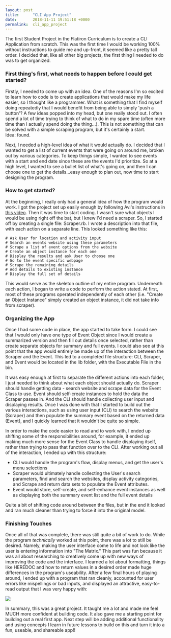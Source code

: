 ```yaml
---
layout: post
title:      "CLI App Project"
date:       2018-11-11 19:51:18 +0000
permalink:  cli_app_project
---
```



The first Student Project in the Flatiron Curriculum is to create a CLI Application from scratch.  This was the first time I would be working 100% without instructions to guide me and up-front, it seemed like a pretty tall order.  I decided that, like all other big projects, the first thing I needed to do was to get organized.

### First thing's first, what needs to happen before I could get started?

Firstly, I needed to come up with an idea.  One of the reasons I'm so excited to learn how to code is to create applications that would make my life easier, so I thought like a programmer.  What is something that I find myself doing repeatedly that I would benefit from being able to simply 'push a button'?  A few ideas popped into my head, but one really stood out.  I often spend a lot of time trying to think of what to do in my spare time (often more time than I actually spend doing the thing...).  This is not something that can be solved with a simple scraping program, but it's certainly a start.  
Idea: found.

Next, I needed a high-level idea of what it would actually do.  I decided that I wanted to get a list of current events that were going on around me, broken out by various categories.  To keep things simple, I wanted to see events with a start and end date since these are the events I'd prioritize.  So at a high level, I wanted to see a bullet list of what's going on, and then I can choose one to get the details...easy enough to plan out, now time to start designing the program.

### How to get started?

At the beginning, I really only had a general idea of how the program would work.  I got the project set up easily enough by following Avi's instructions in [this video](https://learn.co/tracks/full-stack-web-development-v6/object-oriented-ruby/final-projects/cli-data-gem-walkthrough).  Then it was time to start coding.  I wasn't sure what objects I would be using right off the bat, but I knew I'd need a scraper.  So, I started off by creating a single file: Scraper.rb.  I wrote a description into that file, with each action on a separate line.  This looked something like this:
```
# Ask User for location and activity input
# Search an events website using these parameters
# Scrape a list of event options from the website
# Create an object instance for each one
# Display the results and ask User to choose one
# Go to the event specific webpage
# Scrape the remaining details
# Add details to existing instance
# Display the full set of details
```
This would serve as the skeleton outline of my entire program.  Underneath each action, I began to write a code to perform the action stated.  At first, most of these programs operated independently of each other (i.e. "Create an Object Instance" simply created an object instance, it did not take info from scraper).

### Organizing the App

Once I had some code in place, the app started to take form.  I could see that I would only have one type of Event Object since I would create a summarized version and then fill out details once selected, rather than create separate objects for summary and full events.  I could also see at this point that the app would entirely be made up of the interaction between the Scraper and the Event.  This led to a completed file structure: CLI, Scraper, and Event would be located in the lib folder, with the Executable File in the bin.  

It was easy enough at first to separate the different actions into each folder, I just needed to think about what each object should actually do.  Scraper should handle getting data - search website and scrape data for the Event Class to use.  Event should self-create instances to hold the data the Scraper passes in.  And the CLI should handle collecting user input and displaying results.  Once I was done with that I started to build out the various interactions, such as using user input (CLI) to search the website (Scraper) and then populate the summary event based on the returned data (Event), and I quickly learned that it wouldn't be quite so simple.

In order to make the code easier to read and to work with, I ended up shifting some of the responsibilities around, for example, it ended up making much more sense for the Event Class to handle displaying itself, rather than trying to pass that function over to the CLI.  After working out all of the interaction, I ended up with this structure:
* CLI would handle the program's flow, display menus, and get the user's menu selections
* Scraper would ultimately handle collecting the User's search parameters, find and search the websites, display activity categories, and Scrape and return data sets to populate the Event attributes.
* Event would store, self-create, and self-enhance event instances as well as displaying both the summary event list and the full event details

Quite a bit of shifting code around between the files, but in the end it looked and ran much cleaner than trying to force it into the original model.

### Finishing Touches

Once all of that was complete, there was still quite a bit of work to do.  While the program *technically* worked at this point, there was a lot to still be desired.  Namely, making the user interface come to life and not look like the user is entering information into "The Matrix."  This part was fun because it was all about researching to creatively come up with new ways of improving the code and the interface.  I learned a lot about formatting, things like HEREDOC and how to return values in a desired order made huge differences in the program's useability.  After a few final hours of playing around, I ended up with a program that ran cleanly, accounted for user errors like mispellings or bad inputs, and displayed an attractive, easy-to-read output that I was very happy with:

![](http://i67.tinypic.com/ir3uqu.png)

In summary, this was a great project.  It taught me a lot and made me feel MUCH more confident at building code.  It also gave me a starting point for building out a real first app.  Next step will be adding additional functionality and using concepts I learn in future lessons to build on this and turn it into a fun, useable, and shareable app!!
